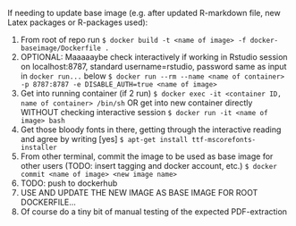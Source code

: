If needing to update base image (e.g. after updated R-markdown file, new Latex packages or R-packages used):

1. From root of repo run
`$ docker build -t <name of image> -f docker-baseimage/Dockerfile .`
2. OPTIONAL: Maaaaaybe check interactively if working in Rstudio session on localhost:8787, standard username=rstudio, password same as input in `docker run...` below 
`$ docker run --rm --name <name of container> -p 8787:8787 -e DISABLE_AUTH=true <name of image>`
3. Get into running container (if 2 run)
`$ docker exec -it <container ID, name of container> /bin/sh`
OR get into new container directly WITHOUT checking interactive session
`$ docker run -it <name of image> bash`
4. Get those bloody fonts in there, getting through the interactive reading and agree by writing [yes]
`$ apt-get install ttf-mscorefonts-installer`
5. From other terminal, commit the image to be used as base image for other users (TODO: insert tagging and docker account, etc.)
`$ docker commit <name of image> <new image name>`
6. TODO: push to dockerhub
7. USE AND UPDATE THE NEW IMAGE AS BASE IMAGE FOR ROOT DOCKERFILE...
8. Of course do a tiny bit of manual testing of the expected PDF-extraction
